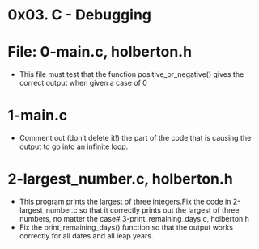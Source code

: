 # 0x03. C - Debugging

# File: 0-main.c, holberton.h
  * This file must test that the function positive_or_negative() gives the correct output when given a case of 0
# 1-main.c
  * Comment out (don’t delete it!) the part of the code that is causing the output to go into an infinite loop.
# 2-largest_number.c, holberton.h
  * This program prints the largest of three integers.Fix the code in 2-largest_number.c so that it correctly prints out the largest of three numbers, no matter the case# 3-print_remaining_days.c, holberton.h
  * Fix the print_remaining_days() function so that the output works correctly for all dates and all leap years.
